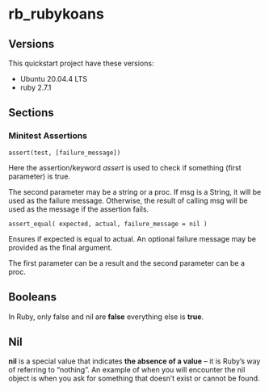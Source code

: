 # rb_rubykoans

## Versions

This quickstart project have these versions:

- Ubuntu 20.04.4 LTS
- ruby 2.7.1

## Sections

### Minitest Assertions

`assert(test, [failure_message])`

Here the assertion/keyword *assert* is used to check if something (first parameter) is true.

The second parameter may be a string or a proc. If msg is a String, it will be used as the failure message. Otherwise, the result of calling msg will be used as the message if the assertion fails.

`assert_equal( expected, actual, failure_message = nil )`

Ensures if expected is equal to actual. An optional failure message may be provided as the final argument.

The first parameter can be a result and the second parameter can be a proc.

## Booleans

In Ruby, only false and nil are **false** everything else is **true**.

## Nil

**nil** is a special value that indicates **the absence of a value** – it is Ruby’s way of referring to “nothing”. An example of when you will encounter the nil object is when you ask for something that doesn’t exist or cannot be found.
